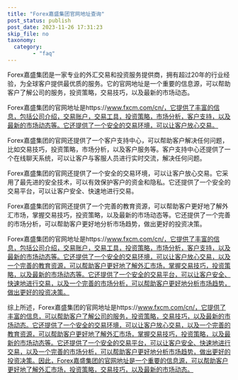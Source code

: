 ```yaml
---
title: "Forex嘉盛集团官网地址查询"
post_status: publish
post_date: 2023-11-26 17:31:23
skip_file: no
taxonomy:
  category:
        - "faq"
---
```


Forex嘉盛集团是一家专业的外汇交易和投资服务提供商，拥有超过20年的行业经验，为全球客户提供最优质的服务。它的官网地址是一个重要的信息源，可以帮助客户了解公司的服务，投资策略，交易技巧，以及最新的市场动态。

Forex嘉盛集团的官网地址是https://www.fxcm.com/cn/，它提供了丰富的信息，包括公司介绍，交易账户，交易工具，投资策略，市场分析，客户支持，以及最新的市场动态等。它还提供了一个安全的交易环境，可以让客户放心交易。

Forex嘉盛集团的官网还提供了一个客户支持中心，可以帮助客户解决任何问题，比如交易技巧，投资策略，市场分析，以及客户服务等。客户支持中心还提供了一个在线聊天系统，可以让客户与客服人员进行实时交流，解决任何问题。

Forex嘉盛集团的官网还提供了一个安全的交易环境，可以让客户放心交易。它采用了最先进的安全技术，可以有效保护客户的资金和隐私。它还提供了一个安全的交易平台，可以让客户安全、快速地进行交易。

Forex嘉盛集团的官网还提供了一个完善的教育资源，可以帮助客户更好地了解外汇市场，掌握交易技巧，投资策略，以及最新的市场动态等。它还提供了一个完善的市场分析，可以帮助客户更好地分析市场趋势，做出更好的投资决策。

Forex嘉盛集团的官网地址是https://www.fxcm.com/cn/，它提供了丰富的信息，包括公司介绍，交易账户，交易工具，投资策略，市场分析，客户支持，以及最新的市场动态等。它还提供了一个安全的交易环境，可以让客户放心交易，以及一个完善的教育资源，可以帮助客户更好地了解外汇市场，掌握交易技巧，投资策略，以及最新的市场动态等。它还提供了一个安全的交易平台，可以让客户安全、快速地进行交易，以及一个完善的市场分析，可以帮助客户更好地分析市场趋势，做出更好的投资决策。

综上所述，Forex嘉盛集团的官网地址是https://www.fxcm.com/cn/，它提供了丰富的信息，可以帮助客户了解公司的服务，投资策略，交易技巧，以及最新的市场动态。它还提供了一个安全的交易环境，可以让客户放心交易，以及一个完善的教育资源，可以帮助客户更好地了解外汇市场，掌握交易技巧，投资策略，以及最新的市场动态等。它还提供了一个安全的交易平台，可以让客户安全、快速地进行交易，以及一个完善的市场分析，可以帮助客户更好地分析市场趋势，做出更好的投资决策。因此，Forex嘉盛集团的官网地址是一个重要的信息源，可以帮助客户更好地了解外汇市场，投资策略，交易技巧，以及最新的市场动态。
